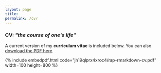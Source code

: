 ```yaml
---
layout: page
title:
permalink: /cv/
---
```


### CV: _"the course of one's life"_

A current version of my **curriculum vitae** is included below. You can also [download the PDF here](https://www.dropbox.com/s/jh19qlprx4xroc4/rap-rmarkdown-cv.pdf).

{% include embedpdf.html code="jh19qlprx4xroc4/rap-rmarkdown-cv.pdf" width=100 height=800 %}
